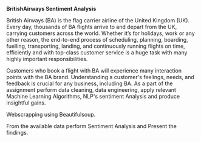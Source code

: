 **BritishAirways Sentiment Analysis**

British Airways (BA) is the flag carrier airline of the United Kingdom (UK). Every day, thousands of BA flights arrive to and depart from the UK, carrying customers across the world. Whether it’s for holidays, work or any other reason, the end-to-end process of scheduling, planning, boarding, fuelling, transporting, landing, and continuously running flights on time, efficiently and with top-class customer service is a huge task with many highly important responsibilities.

Customers who book a flight with BA will experience many interaction points with the BA brand. Understanding a customer's feelings, needs, and feedback is crucial for any business, including BA. As a part of the assignment perform data cleaning, data engineering, apply relevant Machine Learning Algorithms, NLP's sentiment Analysis and produce insightful gains.

Webscrapping using Beautifulsoup.

From the available data perform Sentiment Analysis and Present the findings.
